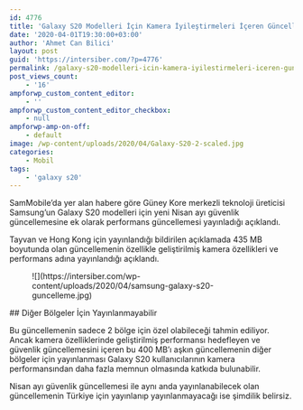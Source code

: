 ```yaml
---
id: 4776
title: 'Galaxy S20 Modelleri İçin Kamera İyileştirmeleri İçeren Güncelleme Yayınlandı'
date: '2020-04-01T19:30:00+03:00'
author: 'Ahmet Can Bilici'
layout: post
guid: 'https://intersiber.com/?p=4776'
permalink: /galaxy-s20-modelleri-icin-kamera-iyilestirmeleri-iceren-guncelleme-yayinlandi/
post_views_count:
    - '16'
ampforwp_custom_content_editor:
    - ''
ampforwp_custom_content_editor_checkbox:
    - null
ampforwp-amp-on-off:
    - default
image: /wp-content/uploads/2020/04/Galaxy-S20-2-scaled.jpg
categories:
    - Mobil
tags:
    - 'galaxy s20'
---
```


SamMobile’da yer alan habere göre Güney Kore merkezli teknoloji üreticisi Samsung’un Galaxy S20 modelleri için yeni Nisan ayı güvenlik güncellemesine ek olarak performans güncellemesi yayınladığı açıklandı.

Tayvan ve Hong Kong için yayınlandığı bildirilen açıklamada 435 MB boyutunda olan güncellemenin özellikle geliştirilmiş kamera özellikleri ve performans adına yayınlandığı açıklandı.

<figure class="wp-block-image size-large">![](https://intersiber.com/wp-content/uploads/2020/04/samsung-galaxy-s20-guncelleme.jpg)</figure>## Diğer Bölgeler İçin Yayınlanmayabilir

Bu güncellemenin sadece 2 bölge için özel olabileceği tahmin ediliyor. Ancak kamera özelliklerinde geliştirilmiş performansı hedefleyen ve güvenlik güncellemesini içeren bu 400 MB’ı aşkın güncellemenin diğer bölgeler için yayınlanması Galaxy S20 kullanıcılarının kamera performansından daha fazla memnun olmasında katkıda bulunabilir.

Nisan ayı güvenlik güncellemesi ile aynı anda yayınlanabilecek olan güncellemenin Türkiye için yayınlanıp yayınlanmayacağı ise şimdilik belirsiz.